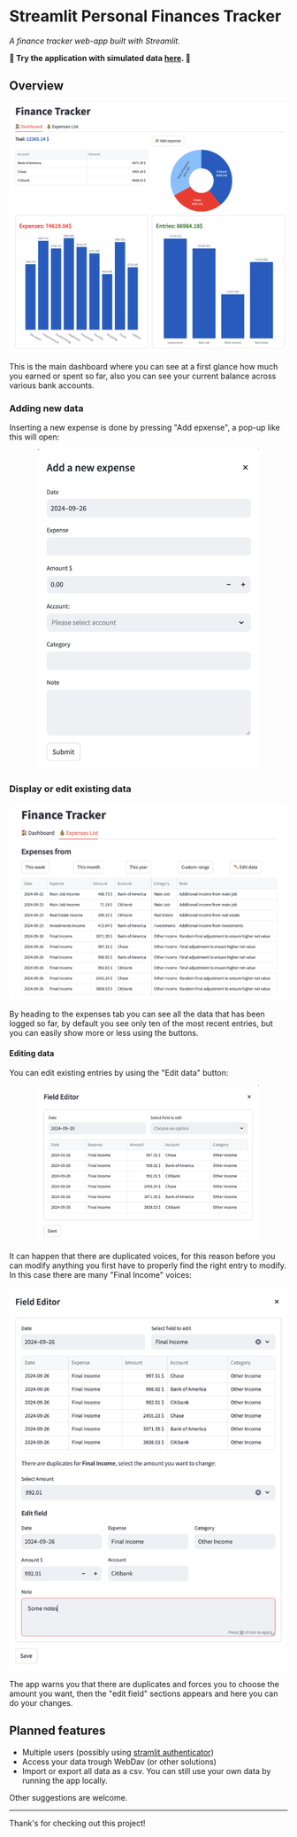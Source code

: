 # Streamlit Personal Finances Tracker
*A finance tracker web-app built with Streamlit.*

**🎈 Try the application with simulated data [here](https://personal-finances-tracker.streamlit.app/). 🎈**

<!---
- ✏️ Interact and make suggestion [here](https://discuss.streamlit.io/t/a-personal-finances-tracker-in-streamlit/82208). ✏️
--->

## Overview

<p align="center">
    <img src="assets/overview.png" width="600"/>
</p>


This is the main dashboard where you can see at a first glance how much you earned or spent so far, also you can see your current balance across various bank accounts.

### Adding new data

Inserting a new expense is done by pressing "Add epxense", a pop-up like this will open:
<p align="center">
    <img src="assets/add account.png" width="400"/>
</p>


### Display or edit existing data
<p align="center">
    <img src="assets/expenses_tab.png" width="700"/>
</p>

By heading to the expenses tab you can see all the data that has been logged so far, by default you see only ten of the most recent entries, but you can easily show more or less using the buttons. 

#### Editing data

You can edit existing entries by using the "Edit data" button:
<p align="center">
    <img src="assets/edit_data1.png" width="400"/>
</p>

It can happen that there are duplicated voices, for this reason before you can modify anything you first have to properly find the right entry to modify. In this case there are many "Final Income" voices:
<p align="center">
    <img src="assets/edit_data2.png" width="600"/>
</p>

The app warns you that there are duplicates and forces you to choose the amount you want, then the "edit field" sections appears and here you can do your changes.



## Planned features
- Multiple users (possibly using [stramlit authenticator](https://github.com/mkhorasani/Streamlit-Authenticator))
- Access your data trough WebDav (or other solutions)
- Import or export all data as a csv. You can still use your own data by running the app locally. 

Other suggestions are welcome.

---
Thank's for checking out this project!
